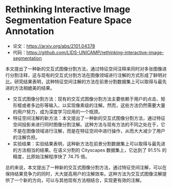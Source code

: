 # Rethinking Interactive Image Segmentation Feature Space Annotation

* 论文：<https://arxiv.org/abs/2101.04378>
* 代码：<https://github.com/LIDS-UNICAMP/rethinking-interactive-image-segmentation>

本文提出了一种新的交互式图像分割方法，通过特征空间注释来同时对多张图像进行分割注释，这与现有的交互式分割方法在图像领域进行注解的方式形成了鲜明对比。研究结果表明，这种特征空间注解的方法在前景分割数据集上可以取得与最先进的方法相媲美的结果。

* 交互式图像分割方法：现有的交互式图像分割方法主要依赖于用户的点击、矩形框或者多边形等输入，以实现像素级的注解。然而，这些方法仍然需要大量的用户努力，成为深度学习应用的一个瓶颈。
* 特征空间注解的新方法：本文提出了一种新的交互式图像分割方法，通过特征空间投影来进行同时图像分割注解。这种方法与现有方法的不同之处在于，它不是在图像领域进行注解，而是在特征空间中进行操作，从而大大减少了用户的注解负担。
* 实验结果：实验结果表明，这种新方法在前景分割数据集上可以取得与最先进的方法相当的结果。在语义分割的 Cityscapes 数据集上，它达到了 91.5% 的精度，比原始注解程序快了 74.75 倍。

总的来说，本文提出了一种新的交互式图像分割方法，通过特征空间注解，可以在保持结果竞争力的同时，大大提高用户的注解效率。这种方法为交互式图像注解提供了一个新的方向，可以与其他现有方法相结合，实现更有效的注解。